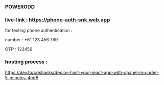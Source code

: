 ### POWERODD

 ### live-link : https://phone-auth-snk.web.app

 for testing phone authentication :

 number : +61 123 456 789
 
 OTP : 123456


 ### hosting process : 
  https://dev.to/crishanks/deploy-host-your-react-app-with-cpanel-in-under-5-minutes-4mf6


<!-- ### prime-color : #E44159 -->

